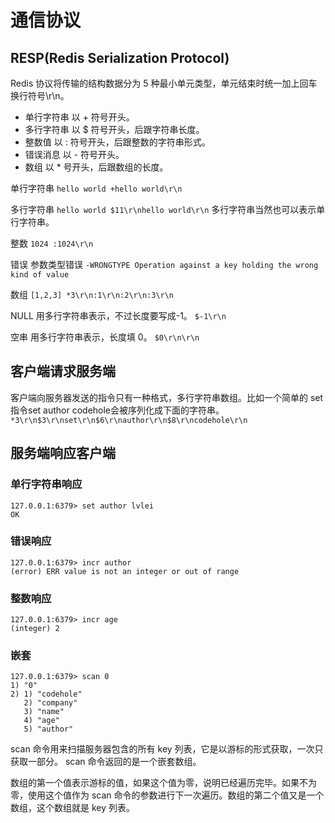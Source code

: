 # 通信协议

## **RESP\(Redis Serialization Protocol\)** 

Redis 协议将传输的结构数据分为 5 种最小单元类型，单元结束时统一加上回车换行符号\r\n。 

* 单行字符串 以 + 符号开头。 
* 多行字符串 以 $ 符号开头，后跟字符串长度。 
* 整数值 以 : 符号开头，后跟整数的字符串形式。 
* 错误消息 以 - 符号开头。 
* 数组 以 \* 号开头，后跟数组的长度。 

单行字符串 `hello world +hello world\r\n` 

多行字符串 `hello world $11\r\nhello world\r\n` 多行字符串当然也可以表示单行字符串。

 整数 `1024 :1024\r\n` 

错误 参数类型错误 `-WRONGTYPE Operation against a key holding the wrong kind of value` 

数组 `[1,2,3] *3\r\n:1\r\n:2\r\n:3\r\n`

 NULL 用多行字符串表示，不过长度要写成-1。 `$-1\r\n` 

空串 用多行字符串表示，长度填 0。 `$0\r\n\r\n`

## 客户端请求服务端

客户端向服务器发送的指令只有一种格式，多行字符串数组。比如一个简单的 set 指令set author codehole会被序列化成下面的字符串。 `*3\r\n$3\r\nset\r\n$6\r\nauthor\r\n$8\r\ncodehole\r\n`

## 服务端响应客户端

### 单行字符串响应 

```text
127.0.0.1:6379> set author lvlei
OK
```

###  错误响应

```text
127.0.0.1:6379> incr author
(error) ERR value is not an integer or out of range
```

### 整数响应 

```text
127.0.0.1:6379> incr age
(integer) 2
```

### 嵌套 

```text
127.0.0.1:6379> scan 0
1) "0"
2) 1) "codehole"
   2) "company"
   3) "name"
   4) "age"
   5) "author"
```

scan 命令用来扫描服务器包含的所有 key 列表，它是以游标的形式获取，一次只获取一部分。 scan 命令返回的是一个嵌套数组。

数组的第一个值表示游标的值，如果这个值为零，说明已经遍历完毕。如果不为零，使用这个值作为 scan 命令的参数进行下一次遍历。数组的第二个值又是一个数组，这个数组就是 key 列表。

